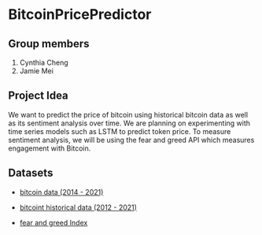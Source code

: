 # BitcoinPricePredictor

## Group members 
1. Cynthia Cheng 
1. Jamie Mei 

## Project Idea

We want to predict the price of bitcoin using historical bitcoin data as well as its sentiment analysis over time. We are planning on experimenting with time series models such as LSTM to predict token price. To measure sentiment analysis, we will be using the fear and greed API which measures engagement with Bitcoin. 

## Datasets
- [bitcoin data (2014 - 2021)]( https://www.kaggle.com/varpit94/bitcoin-data-updated-till-26jun2021 )

- [bitcoint historical data (2012 - 2021)]( https://www.kaggle.com/datasets/mczielinski/bitcoin-historical-data)

- [fear and greed Index]( https://alternative.me/crypto/fear-and-greed-index/)

